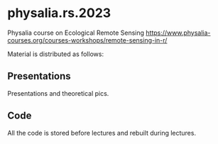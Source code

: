 # physalia.rs.2023
Physalia course on Ecological Remote Sensing
https://www.physalia-courses.org/courses-workshops/remote-sensing-in-r/

Material is distributed as follows:
## Presentations
Presentations and theoretical pics.

## Code
All the code is stored before lectures and rebuilt during lectures.
